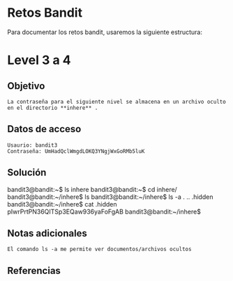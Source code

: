 # Retos Bandit
Para documentar los retos bandit, usaremos la siguiente estructura:

# Level 3 a 4

## Objetivo
	La contraseña para el siguiente nivel se almacena en un archivo oculto en el directorio **inhere** .
## Datos de acceso
	Usaurio: bandit3
	Contraseña: UmHadQclWmgdLOKQ3YNgjWxGoRMb5luK
## Solución
bandit3@bandit:~$ ls
inhere
bandit3@bandit:~$ cd inhere/
bandit3@bandit:~/inhere$ ls
bandit3@bandit:~/inhere$ ls -a
.  ..  .hidden
bandit3@bandit:~/inhere$ cat .hidden
pIwrPrtPN36QITSp3EQaw936yaFoFgAB
bandit3@bandit:~/inhere$

## Notas adicionales
	El comando ls -a me permite ver documentos/archivos ocultos
## Referencias 